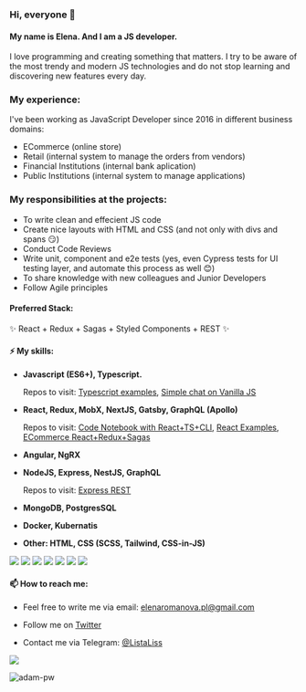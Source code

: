 ### Hi, everyone 👋

#### My name is Elena. And I am a JS developer.

I love programming and creating something that matters. I try to be aware of the most trendy and modern JS technologies and do not stop learning and discovering new features every day.

### My experience:

I've been working as JavaScript Developer since 2016 in different business domains:

- ECommerce (online store)
- Retail (internal system to manage the orders from vendors)
- Financial Institutions (internal bank aplication)
- Public Institutions (internal system to manage applications)

### My responsibilities at the projects:

- To write clean and effecient JS code
- Create nice layouts with HTML and CSS (and not only with divs and spans :smirk:)
- Conduct Code Reviews
- Write unit, component and e2e tests (yes, even Cypress tests for UI testing layer, and automate this process as well :blush:)
- To share knowledge with new colleagues and Junior Developers
- Follow Agile principles

#### Preferred Stack:

:sparkles: React + Redux + Sagas + Styled Components + REST :sparkles:

#### ⚡ My skills:

- <strong>Javascript (ES6+), Typescript.</strong>
  <p>Repos to visit: <a href="https://github.com/for-alisia/typescript_examples">Typescript examples</a>, <a href="https://github.com/for-alisia/app-chat">Simple chat on Vanilla JS</a></p>

- <strong>React, Redux, MobX, NextJS, Gatsby, GraphQL (Apollo)</strong>
  <p>Repos to visit: <a href="https://github.com/for-alisia/code-book">Code Notebook with React+TS+CLI</a>, <a href="https://github.com/for-alisia/react-examples">React Examples</a>, <a href="https://github.com/for-alisia/ecommerce-crown">ECommerce React+Redux+Sagas</a></p>

- <strong>Angular, NgRX</strong>

- <strong>NodeJS, Express, NestJS, GraphQL</strong>

  <p>Repos to visit: <a href="https://github.com/for-alisia/ls-crm-backend">Express REST</a></p>

- <strong>MongoDB, PostgresSQL</strong>

- <strong>Docker, Kubernatis</strong>

- <strong>Other: HTML, CSS (SCSS, Tailwind, CSS-in-JS)</strong>

![](https://img.shields.io/badge/React-20232A?style=for-the-badge&logo=react&logoColor=white)
![](https://img.shields.io/badge/Redux-764ABC?style=for-the-badge&logo=redux&logoColor=white)
![](https://img.shields.io/badge/Angular-DD0031?style=for-the-badge&logo=angular&logoColor=white)
![](https://img.shields.io/badge/JavaScript-F7DF1E?style=for-the-badge&logo=javascript&logoColor=black)
![](https://img.shields.io/badge/HTML5-E34F26?style=for-the-badge&logo=html5&logoColor=white)
![](https://img.shields.io/badge/CSS3-1572B6?style=for-the-badge&logo=css3&logoColor=white)
![](https://img.shields.io/badge/node.js-6DA55F?style=for-the-badge&logo=node.js&logoColor=white)

#### 📫 How to reach me:

- Feel free to write me via email: elenaromanova.pl@gmail.com

- Follow me on [Twitter](https://twitter.com/for_alisia)

- Contact me via Telegram: [@ListaLiss](https://t.me/@ListaLiss)

![](https://visitor-badge.glitch.me/badge?page_id=for-alisia.for-alisia)

<p><img align="center" src="https://github-readme-streak-stats.herokuapp.com/?user=for-alisia&theme=dark&background=0d1117&date_format=M%20j%5B%2C%20Y%5D" alt="adam-pw" /></p>
